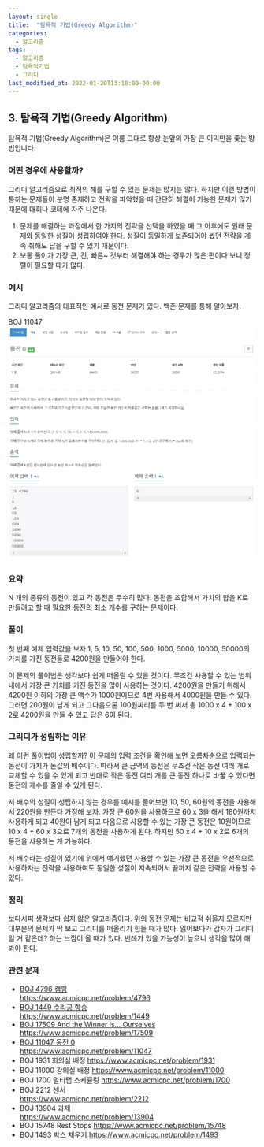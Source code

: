 ```yaml
---
layout: single
title:  "탐욕적 기법(Greedy Algorithm)"
categories:
  - 알고리즘
tags:
  - 알고리즘
  - 탐욕적기법
  - 그리디
last_modified_at: 2022-01-20T13:18:00-00:00
---
```


## 3. 탐욕적 기법(Greedy Algorithm)

탐욕적 기법(Greedy Algorithm)은 이름 그대로 항상 눈앞의 가장 큰 이익만을 좇는 방법입니다.

### 어떤 경우에 사용할까?

그리디 알고리즘으로 최적의 해를 구할 수 있는 문제는 많지는 않다. 하지만 이런 방법이 통하는 문제들이 분명 존재하고 전략을 파악했을 때 간단히 해결이 가능한 문제가 많기 때문에 대회나 코테에 자주 나온다.

1. 문제를 해결하는 과정에서 한 가지의 전략을 선택을 하였을 때 그 이후에도 원래 문제와 동일한 성질이 성립하여야 한다.
   성질이 동일하게 보존되어야 썼던 전략을 계속 취해도 답을 구할 수 있기 때문이다.
2. 보통 풀이가 가장 큰, 긴, 빠른~ 것부터 해결해야 하는 경우가 많은 편이다 보니 정렬이 필요할 때가 많다.

### 예시

그리디 알고리즘의 대표적인 예시로 동전 문제가 있다.
백준 문제를 통해 알아보자.

BOJ 11047
![BOJ11047](/images/2022-01-20-Greedy/BOJ11047.PNG)

### 요약

N 개의 종류의 동전이 있고 각 동전은 무수히 많다. 동전을 조합해서 가치의 합을 K로 만들려고 할 때 필요한 동전의 최소 개수를 구하는 문제이다.

### 풀이

첫 번째 예제 입력값을 보자
1, 5, 10, 50, 100, 500, 1000, 5000, 10000, 50000의 가치를 가진 동전들로 4200원을 만들어야 한다.

이 문제의 풀이법은 생각보다 쉽게 떠올릴 수 있을 것이다.
무조건 사용할 수 있는 범위 내에서 가장 큰 가치를 가진 동전을 많이 사용하는 것이다. 4200원을 만들기 위해서 4200원 이하의 가장 큰 액수가 1000원이므로 4번 사용해서 4000원을 만들 수 있다. 그러면 200원이 남게 되고 그다음으론 100원짜리를 두 번 써서 총 1000 x 4  + 100 x 2로 4200원을 만들 수 있고 답은 6이 된다.

### 그리디가 성립하는 이유

왜 이런 풀이법이 성립할까? 이 문제의 입력 조건을 확인해 보면 오름차순으로 입력되는 동전이 가치가 돈값의 배수이다. 따라서 큰 금액의 동전은 무조건 작은 동전 여러 개로 교체할 수 있을 수 있게 되고 반대로 작은 동전 여러 개를 큰 동전 하나로 바꿀 수 있다면 동전의 개수를 줄일 수 있게 된다.

저 배수의 성질이 성립하지 않는 경우를 예시를 들어보면 10, 50, 60원의 동전을 사용해서 220원을 만든다 가정해 보자.
가장 큰 60원을 사용하므로 60 x 3을 해서 180원까지 사용하게 되고 40원이 남게 되고 다음으로 사용할 수 있는 가장 큰 동전은 10원이므로 10 x 4 + 60 x 3으로 7개의 동전을 사용하게 된다.
하지만 50 x 4 + 10 x 2로 6개의 동전을 사용하는 게 가능하다.

저 배수라는 성질이 있기에 위에서 얘기했던 사용할 수 있는 가장 큰 동전을 우선적으로 사용하자는 전략을 사용하여도 동일한 성질이 지속되어서 끝까지 같은 전략을 사용할 수 있다.

### 정리

보다시피 생각보다 쉽지 않은 알고리즘이다. 위의 동전 문제는 비교적 쉬울지 모르지만 대부분의 문제가 딱 보고 그리디를 떠올리기 힘들 때가 많다. 읽어보다가 갑자가 그리디일 거 같은데? 하는 느낌이 올 때가 있다. 반례가 있을 가능성이 높으니 생각을 많이 해봐야 한다.

### 관련 문제

- [BOJ 4796 캠핑](https://hong1995.github.io/boj/BOJ4796/)  
  <https://www.acmicpc.net/problem/4796>
- [BOJ 1449 수리공 항승](https://hong1995.github.io/boj/BOJ1449/)  
  <https://www.acmicpc.net/problem/1449>
- [BOJ 17509 And the Winner is... Ourselves](https://hong1995.github.io/boj/BOJ17509/)
  <https://www.acmicpc.net/problem/17509>
- [BOJ 11047 동전 0](https://hong1995.github.io/boj/BOJ11047/)  
  <https://www.acmicpc.net/problem/11047>
- BOJ 1931 회의실 배정 
  <https://www.acmicpc.net/problem/1931>
- BOJ 11000 강의실 배정
  <https://www.acmicpc.net/problem/11000>
- BOJ 1700 멀티탭 스케쥴링
  <https://www.acmicpc.net/problem/1700>
- BOJ 2212 센서  
  <https://www.acmicpc.net/problem/2212>
- BOJ 13904 과제  
  <https://www.acmicpc.net/problem/13904>
- BOJ 15748 Rest Stops
  <https://www.acmicpc.net/problem/15748>
- BOJ 1493 박스 채우기
  <https://www.acmicpc.net/problem/1493>
